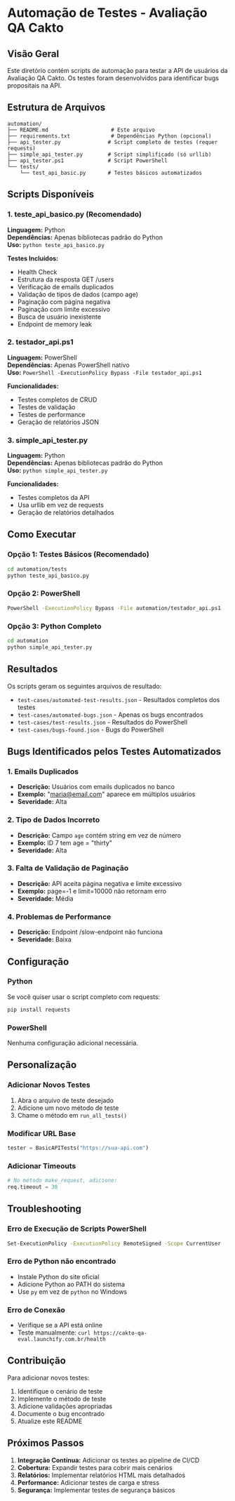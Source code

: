 # Automação de Testes - Avaliação QA Cakto

## Visão Geral

Este diretório contém scripts de automação para testar a API de usuários da Avaliação QA Cakto. Os testes foram desenvolvidos para identificar bugs propositais na API.

## Estrutura de Arquivos

```
automation/
├── README.md                    # Este arquivo
├── requirements.txt             # Dependências Python (opcional)
├── api_tester.py               # Script completo de testes (requer requests)
├── simple_api_tester.py        # Script simplificado (só urllib)
├── api_tester.ps1              # Script PowerShell
└── tests/
    └── test_api_basic.py       # Testes básicos automatizados
```

## Scripts Disponíveis

### 1. teste_api_basico.py (Recomendado)
**Linguagem:** Python  
**Dependências:** Apenas bibliotecas padrão do Python  
**Uso:** `python teste_api_basico.py`

**Testes Incluídos:**
- Health Check
- Estrutura da resposta GET /users
- Verificação de emails duplicados
- Validação de tipos de dados (campo age)
- Paginação com página negativa
- Paginação com limite excessivo
- Busca de usuário inexistente
- Endpoint de memory leak

### 2. testador_api.ps1
**Linguagem:** PowerShell  
**Dependências:** Apenas PowerShell nativo  
**Uso:** `PowerShell -ExecutionPolicy Bypass -File testador_api.ps1`

**Funcionalidades:**
- Testes completos de CRUD
- Testes de validação
- Testes de performance
- Geração de relatórios JSON

### 3. simple_api_tester.py
**Linguagem:** Python  
**Dependências:** Apenas bibliotecas padrão do Python  
**Uso:** `python simple_api_tester.py`

**Funcionalidades:**
- Testes completos da API
- Usa urllib em vez de requests
- Geração de relatórios detalhados

## Como Executar

### Opção 1: Testes Básicos (Recomendado)
```bash
cd automation/tests
python teste_api_basico.py
```

### Opção 2: PowerShell
```bash
PowerShell -ExecutionPolicy Bypass -File automation/testador_api.ps1
```

### Opção 3: Python Completo
```bash
cd automation
python simple_api_tester.py
```

## Resultados

Os scripts geram os seguintes arquivos de resultado:

- `test-cases/automated-test-results.json` - Resultados completos dos testes
- `test-cases/automated-bugs.json` - Apenas os bugs encontrados
- `test-cases/test-results.json` - Resultados do PowerShell
- `test-cases/bugs-found.json` - Bugs do PowerShell

## Bugs Identificados pelos Testes Automatizados

### 1. Emails Duplicados
- **Descrição:** Usuários com emails duplicados no banco
- **Exemplo:** "maria@email.com" aparece em múltiplos usuários
- **Severidade:** Alta

### 2. Tipo de Dados Incorreto
- **Descrição:** Campo `age` contém string em vez de número
- **Exemplo:** ID 7 tem age = "thirty"
- **Severidade:** Alta

### 3. Falta de Validação de Paginação
- **Descrição:** API aceita página negativa e limite excessivo
- **Exemplo:** page=-1 e limit=10000 não retornam erro
- **Severidade:** Média

### 4. Problemas de Performance
- **Descrição:** Endpoint /slow-endpoint não funciona
- **Severidade:** Baixa

## Configuração

### Python
Se você quiser usar o script completo com requests:
```bash
pip install requests
```

### PowerShell
Nenhuma configuração adicional necessária.

## Personalização

### Adicionar Novos Testes
1. Abra o arquivo de teste desejado
2. Adicione um novo método de teste
3. Chame o método em `run_all_tests()`

### Modificar URL Base
```python
tester = BasicAPITests("https://sua-api.com")
```

### Adicionar Timeouts
```python
# No método make_request, adicione:
req.timeout = 30
```

## Troubleshooting

### Erro de Execução de Scripts PowerShell
```bash
Set-ExecutionPolicy -ExecutionPolicy RemoteSigned -Scope CurrentUser
```

### Erro de Python não encontrado
- Instale Python do site oficial
- Adicione Python ao PATH do sistema
- Use `py` em vez de `python` no Windows

### Erro de Conexão
- Verifique se a API está online
- Teste manualmente: `curl https://cakto-qa-eval.launchify.com.br/health`

## Contribuição

Para adicionar novos testes:

1. Identifique o cenário de teste
2. Implemente o método de teste
3. Adicione validações apropriadas
4. Documente o bug encontrado
5. Atualize este README

## Próximos Passos

1. **Integração Contínua:** Adicionar os testes ao pipeline de CI/CD
2. **Cobertura:** Expandir testes para cobrir mais cenários
3. **Relatórios:** Implementar relatórios HTML mais detalhados
4. **Performance:** Adicionar testes de carga e stress
5. **Segurança:** Implementar testes de segurança básicos
